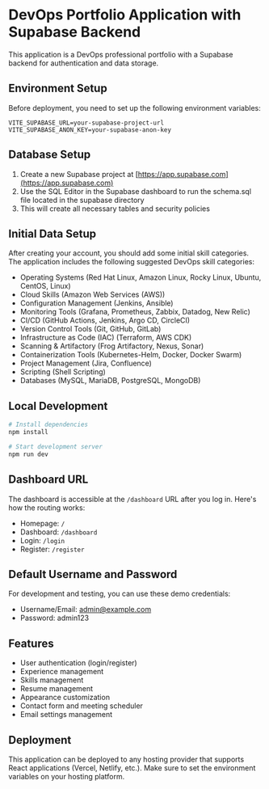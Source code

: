 
# DevOps Portfolio Application with Supabase Backend

This application is a DevOps professional portfolio with a Supabase backend for authentication and data storage.

## Environment Setup

Before deployment, you need to set up the following environment variables:

```
VITE_SUPABASE_URL=your-supabase-project-url
VITE_SUPABASE_ANON_KEY=your-supabase-anon-key
```

## Database Setup

1. Create a new Supabase project at [https://app.supabase.com](https://app.supabase.com)
2. Use the SQL Editor in the Supabase dashboard to run the schema.sql file located in the supabase directory
3. This will create all necessary tables and security policies

## Initial Data Setup

After creating your account, you should add some initial skill categories. The application includes the following suggested DevOps skill categories:

- Operating Systems (Red Hat Linux, Amazon Linux, Rocky Linux, Ubuntu, CentOS, Linux)
- Cloud Skills (Amazon Web Services (AWS))
- Configuration Management (Jenkins, Ansible)
- Monitoring Tools (Grafana, Prometheus, Zabbix, Datadog, New Relic)
- CI/CD (GitHub Actions, Jenkins, Argo CD, CircleCI)
- Version Control Tools (Git, GitHub, GitLab)
- Infrastructure as Code (IAC) (Terraform, AWS CDK)
- Scanning & Artifactory (Frog Artifactory, Nexus, Sonar)
- Containerization Tools (Kubernetes-Helm, Docker, Docker Swarm)
- Project Management (Jira, Confluence)
- Scripting (Shell Scripting)
- Databases (MySQL, MariaDB, PostgreSQL, MongoDB)

## Local Development

```bash
# Install dependencies
npm install

# Start development server
npm run dev
```

## Dashboard URL

The dashboard is accessible at the `/dashboard` URL after you log in. Here's how the routing works:

- Homepage: `/`
- Dashboard: `/dashboard`
- Login: `/login`
- Register: `/register`

## Default Username and Password

For development and testing, you can use these demo credentials:

- Username/Email: admin@example.com
- Password: admin123

## Features

- User authentication (login/register)
- Experience management
- Skills management
- Resume management
- Appearance customization
- Contact form and meeting scheduler
- Email settings management

## Deployment

This application can be deployed to any hosting provider that supports React applications (Vercel, Netlify, etc.). Make sure to set the environment variables on your hosting platform.
